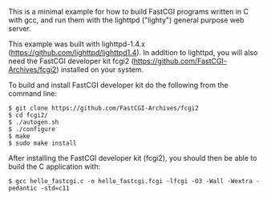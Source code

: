 This is a minimal example for how to build FastCGI programs written in C with gcc, and run them with the lighttpd ("lighty") general purpose web server.

This example was built with lighttpd-1.4.x (<https://github.com/lighttpd/lighttpd1.4>). In addition to lighttpd, you will also need the FastCGI developer kit fcgi2 (<https://github.com/FastCGI-Archives/fcgi2>) installed on your system.

To build and install FastCGI developer kit do the following from the command line:

```
$ git clone https://github.com/FastCGI-Archives/fcgi2
$ cd fcgi2/
$ ./autogen.sh
$ ./configure
$ make
$ sudo make install
```
After installing the FastCGI developer kit (fcgi2), you should then be able to build the C application with:

```
$ gcc hello_fastcgi.c -o hello_fastcgi.fcgi -lfcgi -O3 -Wall -Wextra -pedantic -std=c11
```

